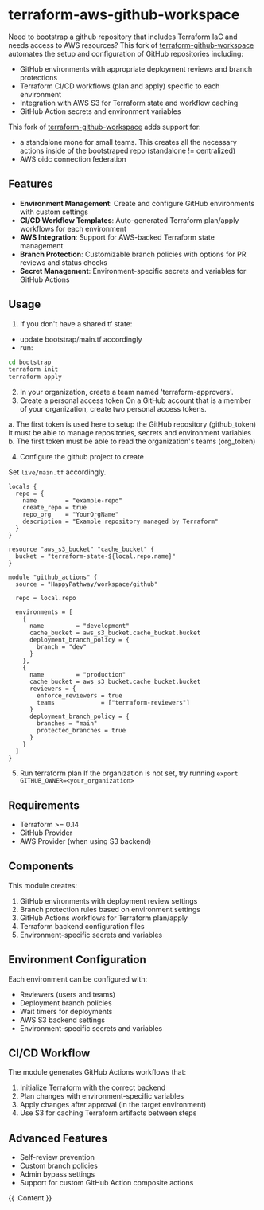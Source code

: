 # terraform-aws-github-workspace

Need to bootstrap a github repository that includes Terraform IaC and needs access to AWS resources? This fork of [terraform-github-workspace](https://github.com/HappyPathway/terraform-github-workspace) automates the setup and configuration of GitHub repositories including:
- GitHub environments with appropriate deployment reviews and branch protections
- Terraform CI/CD workflows (plan and apply) specific to each environment
- Integration with AWS S3 for Terraform state and workflow caching
- GitHub Action secrets and environment variables


This fork of [terraform-github-workspace](https://github.com/HappyPathway/terraform-github-workspace) adds support for:
- a standalone mone for small teams. This creates all the necessary actions inside of the bootstraped repo (standalone != centralized)
- AWS oidc connection federation

## Features

- **Environment Management**: Create and configure GitHub environments with custom settings
- **CI/CD Workflow Templates**: Auto-generated Terraform plan/apply workflows for each environment
- **AWS Integration**: Support for AWS-backed Terraform state management
- **Branch Protection**: Customizable branch policies with options for PR reviews and status checks
- **Secret Management**: Environment-specific secrets and variables for GitHub Actions

## Usage

1. If you don't have a shared tf state:
- update bootstrap/main.tf accordingly
- run:
```bash
cd bootstrap
terraform init
terraform apply
```

2. In your organization, create a team named 'terraform-approvers'.
3. Create a personal access token
On a GitHub account that is a member of your organization, create two personal access tokens.

a. The first token is used here to setup the GitHub repository (github_token)
It must be able to manage repositories, secrets and environment variables
b. The first token must be able to read the organization's teams (org_token)

4. Configure the github project to create

Set `live/main.tf` accordingly.

```hcl
locals {
  repo = {
    name        = "example-repo"
    create_repo = true
    repo_org    = "YourOrgName"
    description = "Example repository managed by Terraform"
  }
}

resource "aws_s3_bucket" "cache_bucket" {
  bucket = "terraform-state-${local.repo.name}"
}

module "github_actions" {
  source = "HappyPathway/workspace/github"

  repo = local.repo

  environments = [
    {
      name         = "development"
      cache_bucket = aws_s3_bucket.cache_bucket.bucket
      deployment_branch_policy = {
        branch = "dev"
      }
    },
    {
      name         = "production"
      cache_bucket = aws_s3_bucket.cache_bucket.bucket
      reviewers = {
        enforce_reviewers = true
        teams             = ["terraform-reviewers"]
      }
      deployment_branch_policy = {
        branches = "main"
        protected_branches = true
      }
    }
  ]
}
```

5. Run terraform plan
If the organization is not set, try running `export GITHUB_OWNER=<your_organization>`

## Requirements

- Terraform >= 0.14
- GitHub Provider
- AWS Provider (when using S3 backend)

## Components

This module creates:

1. GitHub environments with deployment review settings
2. Branch protection rules based on environment settings
3. GitHub Actions workflows for Terraform plan/apply
4. Terraform backend configuration files
5. Environment-specific secrets and variables

## Environment Configuration

Each environment can be configured with:

- Reviewers (users and teams)
- Deployment branch policies
- Wait timers for deployments
- AWS S3 backend settings
- Environment-specific secrets and variables

## CI/CD Workflow

The module generates GitHub Actions workflows that:

1. Initialize Terraform with the correct backend
2. Plan changes with environment-specific variables
3. Apply changes after approval (in the target environment)
4. Use S3 for caching Terraform artifacts between steps

## Advanced Features

- Self-review prevention
- Custom branch policies
- Admin bypass settings
- Support for custom GitHub Action composite actions

<!-- BEGIN_TF_DOCS -->
{{ .Content }}
<!-- END_TF_DOCS -->

